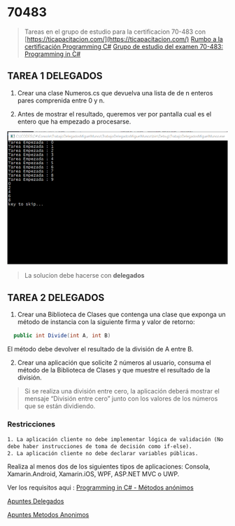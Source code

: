 # 70483

> Tareas en el grupo de estudio para la certificacion 70-483 con [https://ticapacitacion.com/](https://ticapacitacion.com/)
>[Rumbo a la certificación Programming C#](http://ticapacitacion.com/curso/certcs/)
>[Grupo de estudio del examen 70-483: Programming in C#](https://ticapacitacion.com/foros/20000)

## TAREA 1 DELEGADOS

 1. Crear una clase Numeros.cs que devuelva una lista de de n enteros pares comprenida entre 0 y n.

 2. Antes de mostrar el resultado, queremos ver por pantalla cual es el entero que ha empezado a procesarse.

![Alt Screenshot](img/ResutadoEsperadoTarea1.PNG?raw=true "F11")

> La solucion debe hacerse con __delegados__

## TAREA 2 DELEGADOS

1. Crear una Biblioteca de Clases que contenga una clase que exponga un método de instancia con la siguiente firma y valor de retorno:

```csharp
  public int Divide(int A, int B)
```

 El método debe devolver el resultado de la división de A entre B.

2. Crear una aplicación que solicite 2 números al usuario, consuma el método de la Biblioteca de Clases y que muestre el resultado de la división.

> Si se realiza una división entre cero, la aplicación deberá mostrar el mensaje “División entre cero” junto con los valores de los números que se están dividiendo.

### Restricciones

    1. La aplicación cliente no debe implementar lógica de validación (No debe haber instrucciones de toma de decisión como if-else).
    2. La aplicación cliente no debe declarar variables públicas.

Realiza al menos dos de los siguientes tipos de aplicaciones: Consola, Xamarin.Android, Xamarin.iOS, WPF, ASP.NET MVC o UWP.

Ver los requisitos aqui : [Programming in C# - Métodos anónimos](https://youtu.be/APaqIomFy_A?t=59m5s)

 [Apuntes Delegados](01Delegados/README.md)

 [Apuntes Metodos Anonimos](02MetodosAnonimos/README.md)
